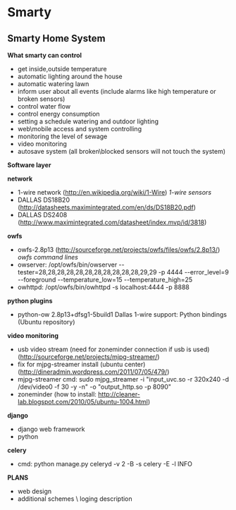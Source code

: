 Smarty
==============

Smarty Home System
--------------

**What smarty can control**
- get inside,outside temperature
- automatic lighting around the house
- automatic watering lawn
- inform user about all events (include alarms like high temperature or broken sensors)
- control water flow
- control energy consumption
- setting a schedule watering and outdoor lighting
- web\mobile access and system controlling
- monitoring the level of sewage
- video monitoring
- autosave system (all broken\blocked sensors will not touch the system)


**Software layer**

**network**
- 1-wire network (http://en.wikipedia.org/wiki/1-Wire)
*1-wire sensors*
- DALLAS DS18B20 (http://datasheets.maximintegrated.com/en/ds/DS18B20.pdf)
- DALLAS DS2408 (http://www.maximintegrated.com/datasheet/index.mvp/id/3818)

**owfs**
- owfs-2.8p13 (http://sourceforge.net/projects/owfs/files/owfs/2.8p13/)
*owfs command lines*
- owserver: /opt/owfs/bin/owserver --tester=28,28,28,28,28,28,28,28,28,28,28,29,29 -p 4444 --error_level=9 --foreground --temperature_low=15 --temperature_high=25
- owhttpd: /opt/owfs/bin/owhttpd -s localhost:4444 -p 8888

**python plugins**
- python-ow 2.8p13+dfsg1-5build1  Dallas 1-wire support: Python bindings (Ubuntu repository)


**video monitoring**
- usb video stream (need for zoneminder connection if usb is used) (http://sourceforge.net/projects/mjpg-streamer/)
- fix for mjpg-streamer install (ubuntu center) (http://dineradmin.wordpress.com/2011/07/05/479/)
- mjpg-streamer cmd: sudo mjpg_streamer -i "input_uvc.so -r 320x240 -d /dev/video0 -f 30 -y -n" -o "output_http.so -p 8090"
- zoneminder (how to install: http://cleaner-lab.blogspot.com/2010/05/ubuntu-1004.html)

**django**
- django web framework
- python

**celery**
- cmd: python manage.py celeryd -v 2 -B -s celery -E -l INFO

**PLANS**

- web design
- additional schemes \ loging description




